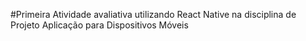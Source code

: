 #Primeira Atividade avaliativa utilizando React Native na disciplina de Projeto Aplicação para Dispositivos Móveis
